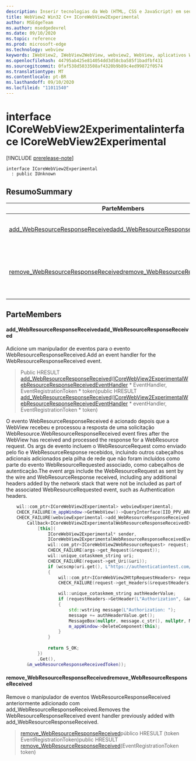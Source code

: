 ```yaml
---
description: Inserir tecnologias da Web (HTML, CSS e JavaScript) em seus aplicativos nativos com o controle WebView2 do Microsoft Edge
title: WebView2 Win32 C++ ICoreWebView2Experimental
author: MSEdgeTeam
ms.author: msedgedevrel
ms.date: 09/10/2020
ms.topic: reference
ms.prod: microsoft-edge
ms.technology: webview
keywords: IWebView2, IWebView2WebView, webview2, WebView, aplicativos Win32, Win32, Edge, ICoreWebView2, ICoreWebView2Controller, controle do navegador, HTML Edge, ICoreWebView2Experimental
ms.openlocfilehash: 44795ab425e814054dd3d58cba585f1badfbf431
ms.sourcegitcommit: 0faf538d5033508af4320b9b89c4ed99872f0574
ms.translationtype: MT
ms.contentlocale: pt-BR
ms.lasthandoff: 09/10/2020
ms.locfileid: "11011540"
---
```

# <span data-ttu-id="00bd8-104">interface ICoreWebView2Experimental</span><span class="sxs-lookup"><span data-stu-id="00bd8-104">interface ICoreWebView2Experimental</span></span> 

[!INCLUDE [prerelease-note](../../includes/prerelease-note.md)]

```
interface ICoreWebView2Experimental
  : public IUnknown
```

## <span data-ttu-id="00bd8-105">Resumo</span><span class="sxs-lookup"><span data-stu-id="00bd8-105">Summary</span></span>

 <span data-ttu-id="00bd8-106">Parte</span><span class="sxs-lookup"><span data-stu-id="00bd8-106">Members</span></span>                        | <span data-ttu-id="00bd8-107">Descrições</span><span class="sxs-lookup"><span data-stu-id="00bd8-107">Descriptions</span></span>
--------------------------------|---------------------------------------------
[<span data-ttu-id="00bd8-108">add_WebResourceResponseReceived</span><span class="sxs-lookup"><span data-stu-id="00bd8-108">add_WebResourceResponseReceived</span></span>](#add_webresourceresponsereceived) | <span data-ttu-id="00bd8-109">Adicione um manipulador de eventos para o evento WebResourceResponseReceived.</span><span class="sxs-lookup"><span data-stu-id="00bd8-109">Add an event handler for the WebResourceResponseReceived event.</span></span>
[<span data-ttu-id="00bd8-110">remove_WebResourceResponseReceived</span><span class="sxs-lookup"><span data-stu-id="00bd8-110">remove_WebResourceResponseReceived</span></span>](#remove_webresourceresponsereceived) | <span data-ttu-id="00bd8-111">Remove o manipulador de eventos WebResourceResponseReceived anteriormente adicionado com add_WebResourceResponseReceived.</span><span class="sxs-lookup"><span data-stu-id="00bd8-111">Removes the WebResourceResponseReceived event handler previously added with add_WebResourceResponseReceived.</span></span>

## <span data-ttu-id="00bd8-112">Parte</span><span class="sxs-lookup"><span data-stu-id="00bd8-112">Members</span></span>

#### <span data-ttu-id="00bd8-113">add_WebResourceResponseReceived</span><span class="sxs-lookup"><span data-stu-id="00bd8-113">add_WebResourceResponseReceived</span></span> 

<span data-ttu-id="00bd8-114">Adicione um manipulador de eventos para o evento WebResourceResponseReceived.</span><span class="sxs-lookup"><span data-stu-id="00bd8-114">Add an event handler for the WebResourceResponseReceived event.</span></span>

> <span data-ttu-id="00bd8-115">Public HRESULT [add_WebResourceResponseReceived](#add_webresourceresponsereceived)([ICoreWebView2ExperimentalWebResourceResponseReceivedEventHandler](icorewebview2experimentalwebresourceresponsereceivedeventhandler.md) \* EventHandler, EventRegistrationToken \* token)</span><span class="sxs-lookup"><span data-stu-id="00bd8-115">public HRESULT [add_WebResourceResponseReceived](#add_webresourceresponsereceived)([ICoreWebView2ExperimentalWebResourceResponseReceivedEventHandler](icorewebview2experimentalwebresourceresponsereceivedeventhandler.md) \* eventHandler, EventRegistrationToken \* token)</span></span>

<span data-ttu-id="00bd8-116">O evento WebResourceResponseReceived é acionado depois que a WebView recebeu e processou a resposta de uma solicitação WebResource.</span><span class="sxs-lookup"><span data-stu-id="00bd8-116">WebResourceResponseReceived event fires after the WebView has received and processed the response for a WebResource request.</span></span> <span data-ttu-id="00bd8-117">Os args de evento incluem o WebResourceRequest como enviado pelo fio e WebResourceResponse recebidos, incluindo outros cabeçalhos adicionais adicionados pela pilha de rede que não foram incluídos como parte do evento WebResourceRequested associado, como cabeçalhos de autenticação.</span><span class="sxs-lookup"><span data-stu-id="00bd8-117">The event args include the WebResourceRequest as sent by the wire and WebResourceResponse received, including any additional headers added by the network stack that were not be included as part of the associated WebResourceRequested event, such as Authentication headers.</span></span> 
```cpp
    wil::com_ptr<ICoreWebView2Experimental> webviewExperimental;
    CHECK_FAILURE(m_appWindow->GetWebView()->QueryInterface(IID_PPV_ARGS(&webviewExperimental)));
    CHECK_FAILURE(webviewExperimental->add_WebResourceResponseReceived(
        Callback<ICoreWebView2ExperimentalWebResourceResponseReceivedEventHandler>(
            [this](
                ICoreWebView2Experimental* sender,
                ICoreWebView2ExperimentalWebResourceResponseReceivedEventArgs* args) {           
                wil::com_ptr<ICoreWebView2WebResourceRequest> request;
                CHECK_FAILURE(args->get_Request(&request));
                wil::unique_cotaskmem_string uri;
                CHECK_FAILURE(request->get_Uri(&uri));
                if (wcscmp(uri.get(), L"https://authenticationtest.com/HTTPAuth/") == 0)
                {
                    wil::com_ptr<ICoreWebView2HttpRequestHeaders> requestHeaders;
                    CHECK_FAILURE(request->get_Headers(&requestHeaders));

                    wil::unique_cotaskmem_string authHeaderValue;
                    if (requestHeaders->GetHeader(L"Authorization", &authHeaderValue) == S_OK)
                    {
                        std::wstring message(L"Authorization: ");
                        message += authHeaderValue.get();
                        MessageBox(nullptr, message.c_str(), nullptr, MB_OK);
                        m_appWindow->DeleteComponent(this);
                    }
                }
                
                return S_OK;
            })
            .Get(),
        &m_webResourceResponseReceivedToken));
```

#### <span data-ttu-id="00bd8-118">remove_WebResourceResponseReceived</span><span class="sxs-lookup"><span data-stu-id="00bd8-118">remove_WebResourceResponseReceived</span></span> 

<span data-ttu-id="00bd8-119">Remove o manipulador de eventos WebResourceResponseReceived anteriormente adicionado com add_WebResourceResponseReceived.</span><span class="sxs-lookup"><span data-stu-id="00bd8-119">Removes the WebResourceResponseReceived event handler previously added with add_WebResourceResponseReceived.</span></span>

> <span data-ttu-id="00bd8-120">[remove_WebResourceResponseReceived](#remove_webresourceresponsereceived)público HRESULT (token EventRegistrationToken)</span><span class="sxs-lookup"><span data-stu-id="00bd8-120">public HRESULT [remove_WebResourceResponseReceived](#remove_webresourceresponsereceived)(EventRegistrationToken token)</span></span>

